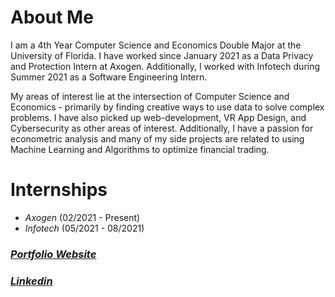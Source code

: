 # About Me
I am a 4th Year Computer Science and Economics Double Major at the University of Florida. I have worked since January 2021 as a Data Privacy and Protection Intern at Axogen. Additionally, I worked with Infotech during Summer 2021 as a Software Engineering Intern.

My areas of interest lie at the intersection of Computer Science and Economics - primarily by finding creative ways to use data to solve complex problems. I have also picked up web-development, VR App Design, and Cybersecurity as other areas of interest. Additionally, I have a passion for econometric analysis and many of my side projects are related to using Machine Learning and Algorithms to optimize financial trading.
# Internships
* _Axogen_   (02/2021 - Present)
* _Infotech_ (05/2021 - 08/2021)

### [_Portfolio Website_](https://andrewsandell.com)
### [_Linkedin_](https://linkedin.com/in/absandell)
